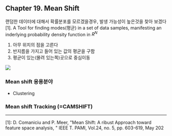 ## Chapter 19. Mean Shift

랜덤한 데이터에 대해서 확률분포를 모르겠을경우, 발생 가능성이 높은것을 찾아 보겠다[1].
A Tool for finding modes(평균) in a set of data samples, manifesting an inderlying probability density function in $R^N$


1. 아무 위치의 점을 고른다
2. 반지름을 가지고 들어 있는 값의 평균을 구함 
3. 평균이 있는(몰려 있는쪽)곳으로 중심이동


![](http://cfile22.uf.tistory.com/image/2366BF4051930CE9227E46)


### Mean shift 응용분야 
* Clustering 


### Mean shift Tracking (=CAMSHIFT)







---
[1]: D. Comaniciu and P. Meer, "Mean Shift: A ribust Approach toward feature space analysis, " IEEE T. PAMI, Vol.24, no. 5, pp. 603-619, May 202
